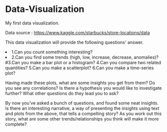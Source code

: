 # Data-Visualization
My first data visualization. 

Data source : https://www.kaggle.com/starbucks/store-locations/data

This data visualization will provide the following questions' answer. 

<li>1.Can you count something interesting?
<li>2.Can you find some trends (high, low, increase, decrease, anomalies)?
#3.Can you make a bar plot or a histogram?
4.Can you compare two related quantities?
5.Can you make a scatterplot?
6.Can you make a time-series plot?

Having made these plots, what are some insights you get from them? Do you see any correlations? Is there a hypothesis you would like to investigate further? What other questions do they lead you to ask?

By now you’ve asked a bunch of questions, and found some neat insights. Is there an interesting narrative, a way of presenting the insights using text and plots from the above, that tells a compelling story? As you work out this story, what are some other trends/relationships you think will make it more complete?
